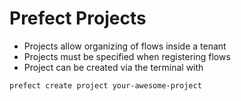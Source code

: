 # Prefect Projects

  - Projects allow organizing of flows inside a tenant
  - Projects must be specified when registering flows
  - Project can be created via the terminal with
  ```Bash
  prefect create project your-awesome-project
  ``` 
